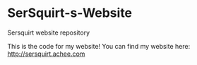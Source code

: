 # SerSquirt-s-Website
Sersquirt website repository

This is the code for my website! You can find my website here: http://sersquirt.achee.com
